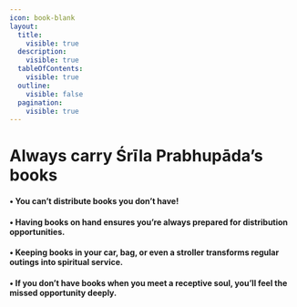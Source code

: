 ```yaml
---
icon: book-blank
layout:
  title:
    visible: true
  description:
    visible: true
  tableOfContents:
    visible: true
  outline:
    visible: false
  pagination:
    visible: true
---
```


# Always carry Śrīla Prabhupāda’s books

#### • You can’t distribute books you don’t have!

#### • Having books on hand ensures you’re always prepared for distribution opportunities.

#### • Keeping books in your car, bag, or even a stroller transforms regular outings into spiritual service.

#### • If you don’t have books when you meet a receptive soul, you’ll feel the missed opportunity deeply.
